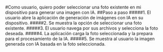 #Como usuario, quiero poder seleccionar una foto existente en mi dispositivo para generar una imagen con IA.
##Paso a paso
#####1.	El usuario abre la aplicación de generación de imágenes con IA en su dispositivo.
#####2.	Se muestra la opción de seleccionar una foto existente.
#####3.	El usuario navega por sus archivos y selecciona la foto deseada.
#####4.	La aplicación carga la foto seleccionada y la prepara para el procesamiento de la IA.
#####5.  Se muestra al usuario la imagen generada con IA basada en la foto seleccionada.
